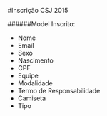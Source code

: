 #Inscrição CSJ 2015

######Model Inscrito:
- Nome
- Email
- Sexo
- Nascimento
- CPF
- Equipe
- Modalidade
- Termo de Responsabilidade
- Camiseta
- Tipo
